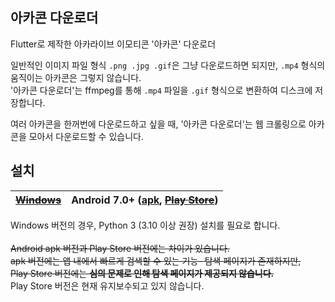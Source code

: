 <p align="center">
<!--   <img alt="Screenshot" src="image.png" width="200" /> -->
  <h2>아카콘 다운로더</h2>
</p>

Flutter로 제작한 아카라이브 이모티콘 '아카콘' 다운로더<br>

일반적인 이미지 파일 형식 `.png .jpg .gif`은 그냥 다운로드하면 되지만, `.mp4` 형식의 움직이는 아카콘은 그렇지 않습니다.<br>
'아카콘 다운로더'는 ffmpeg를 통해 `.mp4` 파일을 `.gif` 형식으로 변환하여 디스크에 저장합니다.<br>

여러 아카콘을 한꺼번에 다운로드하고 싶을 때, '아카콘 다운로더'는 웹 크롤링으로 아카콘을 모아서 다운로드할 수 있습니다.

## 설치
[~~Windows~~](https://github.com/ppaka/arcacon_downloader/releases/latest/download/Windows.zip) | Android 7.0+ ([apk](https://github.com/ppaka/arcacon_downloader/releases/latest/download/app-release.apk), [~~Play Store~~](https://play.google.com/store/apps/details?id=com.ppaka.ArcaconDownloader)) |
| ------------- | ------------- | 

Windows 버전의 경우, Python 3 (3.10 이상 권장) 설치를 필요로 합니다.<br><br>
~~Android apk 버전과 Play Store 버전에는 차이가 있습니다.<br>~~
~~apk 버전에는 앱 내에서 빠르게 검색할 수 있는 기능- 탐색 페이지가 존재하지만,<br>~~
~~Play Store 버전에는 <b>심의 문제로 인해 탐색 페이지가 제공되지 않습니다.</b><br>~~
Play Store 버전은 현재 유지보수되고 있지 않습니다.
